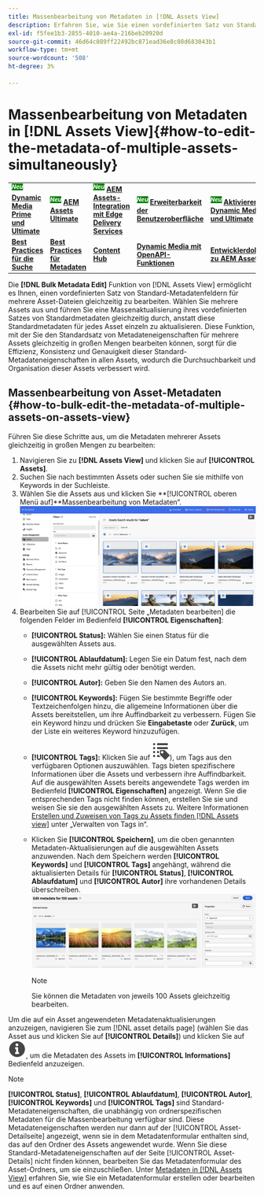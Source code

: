 ```yaml
---
title: Massenbearbeitung von Metadaten in [!DNL Assets View]
description: Erfahren Sie, wie Sie einen vordefinierten Satz von Standard-Metadatenfeldern für mehrere Assets aktualisieren können, die im [DNL! Assets-Ansicht] gleichzeitig anzeigen.
exl-id: f5fee1b3-2855-4010-ae4a-216beb20920d
source-git-commit: 46d64c089ff22492bc871ead36e8c08d683043b1
workflow-type: tm+mt
source-wordcount: '508'
ht-degree: 3%

---
```


# Massenbearbeitung von Metadaten in [!DNL Assets View]{#how-to-edit-the-metadata-of-multiple-assets-simultaneously}

<table>
    <tr>
        <td>
            <sup style= "background-color:#008000; color:#FFFFFF; font-weight:bold"><i>Neu</i></sup> <a href="/help/assets/dynamic-media/dm-prime-ultimate.md"><b>Dynamic Media Prime und Ultimate</b></a>
        </td>
        <td>
            <sup style= "background-color:#008000; color:#FFFFFF; font-weight:bold"><i>Neu</i></sup> <a href="/help/assets/assets-ultimate-overview.md"><b>AEM Assets Ultimate</b></a>
        </td>
        <td>
            <sup style= "background-color:#008000; color:#FFFFFF; font-weight:bold"><i>Neu</i></sup> <a href="/help/assets/integrate-aem-assets-edge-delivery-services.md"><b>AEM Assets-Integration mit Edge Delivery Services</b></a>
        </td>
        <td>
            <sup style= "background-color:#008000; color:#FFFFFF; font-weight:bold"><i>Neu</i></sup> <a href="/help/assets/aem-assets-view-ui-extensibility.md"><b>Erweiterbarkeit der Benutzeroberfläche</b></a>
        </td>
          <td>
            <sup style= "background-color:#008000; color:#FFFFFF; font-weight:bold"><i>Neu</i></sup> <a href="/help/assets/dynamic-media/enable-dynamic-media-prime-and-ultimate.md"><b>Aktivieren von Dynamic Media Prime und Ultimate</b></a>
        </td>
    </tr>
    <tr>
        <td>
            <a href="/help/assets/search-best-practices.md"><b>Best Practices für die Suche</b></a>
        </td>
        <td>
            <a href="/help/assets/metadata-best-practices.md"><b>Best Practices für Metadaten</b></a>
        </td>
        <td>
            <a href="/help/assets/product-overview.md"><b>Content Hub</b></a>
        </td>
        <td>
            <a href="/help/assets/dynamic-media-open-apis-overview.md"><b>Dynamic Media mit OpenAPI-Funktionen</b></a>
        </td>
        <td>
            <a href="https://developer.adobe.com/experience-cloud/experience-manager-apis/"><b>Entwicklerdokumentation zu AEM Assets</b></a>
        </td>
    </tr>
</table>

Die **[!DNL Bulk Metadata Edit]** Funktion von [!DNL Assets View] ermöglicht es Ihnen, einen vordefinierten Satz von Standard-Metadatenfeldern für mehrere Asset-Dateien gleichzeitig zu bearbeiten. Wählen Sie mehrere Assets aus und führen Sie eine Massenaktualisierung ihres vordefinierten Satzes von Standardmetadaten gleichzeitig durch, anstatt diese Standardmetadaten für jedes Asset einzeln zu aktualisieren. Diese Funktion, mit der Sie den Standardsatz von Metadateneigenschaften für mehrere Assets gleichzeitig in großen Mengen bearbeiten können, sorgt für die Effizienz, Konsistenz und Genauigkeit dieser Standard-Metadateneigenschaften in allen Assets, wodurch die Durchsuchbarkeit und Organisation dieser Assets verbessert wird.

## Massenbearbeitung von Asset-Metadaten {#how-to-bulk-edit-the-metadata-of-multiple-assets-on-assets-view}

Führen Sie diese Schritte aus, um die Metadaten mehrerer Assets gleichzeitig in großen Mengen zu bearbeiten:

1. Navigieren Sie zu **[!DNL Assets View]** und klicken Sie auf **[!UICONTROL Assets]**.
1. Suchen Sie nach bestimmten Assets oder suchen Sie sie mithilfe von Keywords in der Suchleiste.
1. Wählen Sie die Assets aus und klicken Sie **[!UICONTROL oberen Menü auf]**Massenbearbeitung von Metadaten“.
   ![bulk-metadata-edit](/help/assets/assets/bulk-metadata-edit1.png)
1. Bearbeiten Sie auf [!UICONTROL  Seite „Metadaten bearbeiten] die folgenden Felder im Bedienfeld **[!UICONTROL Eigenschaften]**:
   * **[!UICONTROL Status]:** Wählen Sie einen Status für die ausgewählten Assets aus.
   * **[!UICONTROL Ablaufdatum]:** Legen Sie ein Datum fest, nach dem die Assets nicht mehr gültig oder benötigt werden.
   * **[!UICONTROL Autor]:** Geben Sie den Namen des Autors an.
   * **[!UICONTROL Keywords]:** Fügen Sie bestimmte Begriffe oder Textzeichenfolgen hinzu, die allgemeine Informationen über die Assets bereitstellen, um ihre Auffindbarkeit zu verbessern. Fügen Sie ein Keyword hinzu und drücken Sie **Eingabetaste** oder **Zurück**, um der Liste ein weiteres Keyword hinzuzufügen.
   * **[!UICONTROL Tags]:** Klicken Sie auf ![Massenbearbeitung von ](/help/assets/assets/tags-icon.svg)), um Tags aus den verfügbaren Optionen auszuwählen. Tags bieten spezifischere Informationen über die Assets und verbessern ihre Auffindbarkeit. Auf die ausgewählten Assets bereits angewendete Tags werden im Bedienfeld **[!UICONTROL Eigenschaften]** angezeigt. Wenn Sie die entsprechenden Tags nicht finden können, erstellen Sie sie und weisen Sie sie den ausgewählten Assets zu. Weitere Informationen [ Erstellen und Zuweisen von Tags zu Assets finden  [!DNL Assets view]](/help/assets/tagging-management-assets-view.md) unter „Verwalten von Tags in“.
   * Klicken Sie **[!UICONTROL Speichern]**, um die oben genannten Metadaten-Aktualisierungen auf die ausgewählten Assets anzuwenden. Nach dem Speichern werden **[!UICONTROL Keywords]** und **[!UICONTROL Tags]** angehängt, während die aktualisierten Details für **[!UICONTROL Status]**, **[!UICONTROL Ablaufdatum]** und **[!UICONTROL Autor]** ihre vorhandenen Details überschreiben.
     ![save-bulk-metadata-edit-properties](/help/assets/assets/save-bulk-metadata-edit-properties2.png)

     >[!NOTE]
     >
     >Sie können die Metadaten von jeweils 100 Assets gleichzeitig bearbeiten.

Um die auf ein Asset angewendeten Metadatenaktualisierungen anzuzeigen, navigieren Sie zum [!DNL asset details page] (wählen Sie das Asset aus und klicken Sie auf **[!UICONTROL Details]**) und klicken Sie auf ![Massenbearbeitung von Metadaten](/help/assets/assets/info-icon-solid-black.svg), um die Metadaten des Assets im **[!UICONTROL Informations]** Bedienfeld anzuzeigen.

>[!NOTE]
>
>**[!UICONTROL Status]**, **[!UICONTROL Ablaufdatum]**, **[!UICONTROL Autor]**, **[!UICONTROL Keywords]** und **[!UICONTROL Tags]** sind Standard-Metadateneigenschaften, die unabhängig von ordnerspezifischen Metadaten für die Massenbearbeitung verfügbar sind. Diese Metadateneigenschaften werden nur dann auf der [!UICONTROL Asset-Detailseite] angezeigt, wenn sie in dem Metadatenformular enthalten sind, das auf den Ordner des Assets angewendet wurde. Wenn Sie diese Standard-Metadateneigenschaften auf der Seite [!UICONTROL Asset-Details] nicht finden können, bearbeiten Sie das Metadatenformular des Asset-Ordners, um sie einzuschließen. Unter [Metadaten in [!DNL Assets View]](/help/assets/metadata-assets-view.md) erfahren Sie, wie Sie ein Metadatenformular erstellen oder bearbeiten und es auf einen Ordner anwenden.
